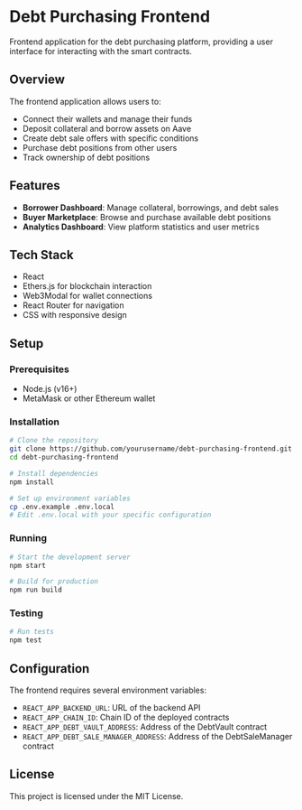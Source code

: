 # Debt Purchasing Frontend

Frontend application for the debt purchasing platform, providing a user interface for interacting with the smart contracts.

## Overview

The frontend application allows users to:

- Connect their wallets and manage their funds
- Deposit collateral and borrow assets on Aave
- Create debt sale offers with specific conditions
- Purchase debt positions from other users
- Track ownership of debt positions

## Features

- **Borrower Dashboard**: Manage collateral, borrowings, and debt sales
- **Buyer Marketplace**: Browse and purchase available debt positions
- **Analytics Dashboard**: View platform statistics and user metrics

## Tech Stack

- React
- Ethers.js for blockchain interaction
- Web3Modal for wallet connections
- React Router for navigation
- CSS with responsive design

## Setup

### Prerequisites

- Node.js (v16+)
- MetaMask or other Ethereum wallet

### Installation

```bash
# Clone the repository
git clone https://github.com/yourusername/debt-purchasing-frontend.git
cd debt-purchasing-frontend

# Install dependencies
npm install

# Set up environment variables
cp .env.example .env.local
# Edit .env.local with your specific configuration
```

### Running

```bash
# Start the development server
npm start

# Build for production
npm run build
```

### Testing

```bash
# Run tests
npm test
```

## Configuration

The frontend requires several environment variables:

- `REACT_APP_BACKEND_URL`: URL of the backend API
- `REACT_APP_CHAIN_ID`: Chain ID of the deployed contracts
- `REACT_APP_DEBT_VAULT_ADDRESS`: Address of the DebtVault contract
- `REACT_APP_DEBT_SALE_MANAGER_ADDRESS`: Address of the DebtSaleManager contract

## License

This project is licensed under the MIT License.
